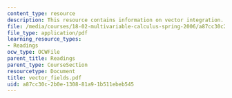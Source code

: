 ```yaml
---
content_type: resource
description: This resource contains information on vector integration.
file: /media/courses/18-02-multivariable-calculus-spring-2006/a87cc30c2b0e130881a91b511ebeb545_vector_fields.pdf
file_type: application/pdf
learning_resource_types:
- Readings
ocw_type: OCWFile
parent_title: Readings
parent_type: CourseSection
resourcetype: Document
title: vector_fields.pdf
uid: a87cc30c-2b0e-1308-81a9-1b511ebeb545
---
```

